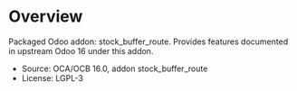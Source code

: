 # Overview

Packaged Odoo addon: stock_buffer_route. Provides features documented in upstream Odoo 16 under this addon.

- Source: OCA/OCB 16.0, addon stock_buffer_route
- License: LGPL-3

